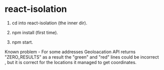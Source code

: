 # react-isolation

1. cd into react-isolation (the inner dir).

2. npm install (first time).

3. npm start.

Known problem - 
    For some addresses Geoloacation API returns "ZERO_RESULTS" as a result the "green" and "red" lines could be incorrect , but it is correct for the locations it managed to get coordinates.